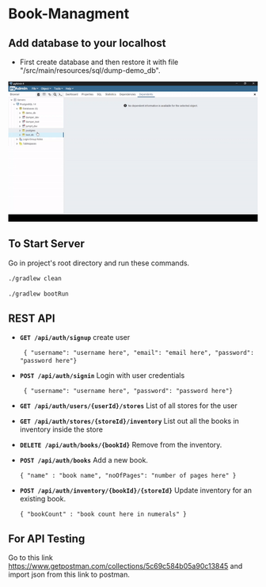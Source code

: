 # Book-Managment

## Add database to your localhost
- First create database and then restore it with file "/src/main/resources/sql/dump-demo_db".

![](https://github.com/aimbot1526/book-managment/blob/master/src/main/resources/ezgif.com-gif-maker.gif)

## To Start Server
Go in project's root directory and run these commands.
```bash
./gradlew clean
```
```bash
./gradlew bootRun
```

## REST API 

- **`GET /api/auth/signup`** create user
   ```
    { "username": "username here", "email": "email here", "password": "password here"}
    ```
- **`POST /api/auth/signin`** Login with user credentials
   ```
    { "username": "username here", "password": "password here"}
    ```
- **`GET /api/auth/users/{userId}/stores`** List of all stores for the user
- **`GET /api/auth/stores/{storeId}/inventory`** List out all the books in inventory inside the store
- **`DELETE /api/auth/books/{bookId}`** Remove from the inventory.

- **`POST /api/auth/books`** Add a new book.
    ```
    { "name" : "book name", "noOfPages": "number of pages here" }
    ```
- **`POST /api/auth/inventory/{bookId}/{storeId}`** Update inventory for an existing book.
    ```
    { "bookCount" : "book count here in numerals" }
    ```
## For API Testing
Go to this link https://www.getpostman.com/collections/5c69c584b05a90c13845 and import json from this link to postman.
